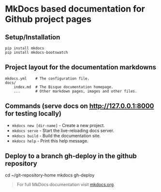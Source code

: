 
# MkDocs based documentation for Github project pages

## Setup/Installation
    pip install mkdocs
    pip install mkdocs-bootswatch

## Project layout for the documentation markdowns

    mkdocs.yml    # The configuration file.
    docs/
        index.md  # The Bisque documentation homepage.
        ...       # Other markdown pages, images and other files.

## Commands (serve docs on http://127.0.0.1:8000 for testing locally)

* `mkdocs new [dir-name]` - Create a new project.
* `mkdocs serve` - Start the live-reloading docs server.
* `mkdocs build` - Build the documentation site.
* `mkdocs help` - Print this help message.

## Deploy to a branch gh-deploy in the github repository
cd ~/git-repository-home
mkdocs gh-deploy

> For full MkDocs documentation visit [mkdocs.org](https://mkdocs.org).